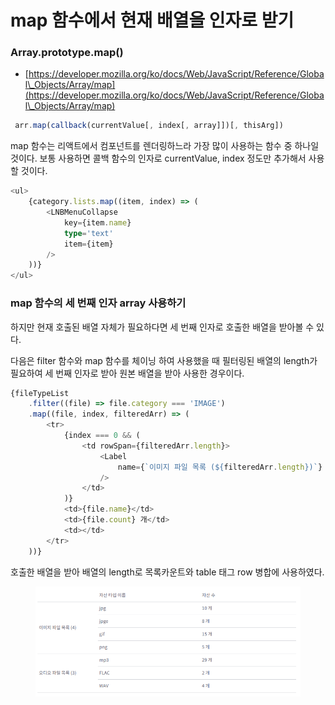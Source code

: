 # map 함수에서 현재 배열을 인자로 받기

### Array.prototype.map()

* [https://developer.mozilla.org/ko/docs/Web/JavaScript/Reference/Global\_Objects/Array/map](https://developer.mozilla.org/ko/docs/Web/JavaScript/Reference/Global\_Objects/Array/map)

```javascript
 arr.map(callback(currentValue[, index[, array]])[, thisArg])
```



map 함수는 리액트에서 컴포넌트를 렌더링하느라 가장 많이 사용하는 함수 중 하나일 것이다. 보통 사용하면 콜백 함수의 인자로 currentValue, index 정도만 추가해서 사용할 것이다.

```typescript
<ul>
    {category.lists.map((item, index) => (
        <LNBMenuCollapse
            key={item.name}
            type='text'
            item={item}
        />
    ))}
</ul>
```



### map 함수의 세  번째 인자 array 사용하기

하지만 현재 호출된 배열 자체가 필요하다면 세 번째 인자로 호출한 배열을 받아볼 수 있다.&#x20;

다음은 filter 함수와 map 함수를 체이닝 하여 사용했을 때 필터링된 배열의 length가 필요하여 세 번째 인자로 받아 원본 배열을 받아 사용한 경우이다.

```typescript
{fileTypeList
    .filter((file) => file.category === 'IMAGE')
    .map((file, index, filteredArr) => (
        <tr>
            {index === 0 && (
                <td rowSpan={filteredArr.length}>
                    <Label
                        name={`이미지 파일 목록 (${filteredArr.length})`}
                    />
                </td>
            )}
            <td>{file.name}</td>
            <td>{file.count} 개</td>
            <td></td>
        </tr>
    ))}

```



호출한 배열을 받아 배열의 length로 목록카운트와 table 태그 row 병합에 사용하였다.

<figure><img src="../.gitbook/assets/image (1) (1) (1) (1).png" alt=""><figcaption></figcaption></figure>







